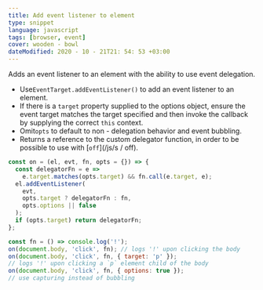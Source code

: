 ```yaml
---
title: Add event listener to element
type: snippet
language: javascript
tags: [browser, event]
cover: wooden - bowl
dateModified: 2020 - 10 - 21T21: 54: 53 +03:00
---
```


  Adds an event listener to an element with the ability to use event delegation.

- Use`EventTarget.addEventListener()` to add an event listener to an element.
- If there is a `target` property supplied to the options object, ensure the event target matches the target specified and then invoke the callback by supplying the correct `this` context.
- Omit`opts` to default to non - delegation behavior and event bubbling.
- Returns a reference to the custom delegator function, in order to be possible to use with [`off`](/js/s / off).

```js
const on = (el, evt, fn, opts = {}) => {
  const delegatorFn = e =>
    e.target.matches(opts.target) && fn.call(e.target, e);
  el.addEventListener(
    evt,
    opts.target ? delegatorFn : fn,
    opts.options || false
  );
  if (opts.target) return delegatorFn;
};
```

  ```js
const fn = () => console.log('!');
on(document.body, 'click', fn); // logs '!' upon clicking the body
on(document.body, 'click', fn, { target: 'p' });
// logs '!' upon clicking a `p` element child of the body
on(document.body, 'click', fn, { options: true });
// use capturing instead of bubbling
```
